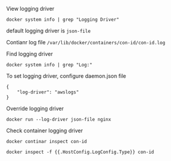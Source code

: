 View logging driver
```
docker system info | grep "Logging Driver"
```
default logging driver is ``json-file`` 

Contianr log file
``/var/lib/docker/containers/con-id/con-id.log``

Find logging driver
```
docker system info | grep "Log:"
```

To set logging driver, configure daemon.json file
```
{
	"log-driver": "awslogs"
}
```

Override logging driver
```
docker run --log-driver json-file nginx
```

Check container logging driver
```
docker continar inspect con-id
```
```
docker inspect -f {{.HostConfig.LogConfig.Type}} con-id
```
